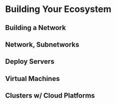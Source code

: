 # Building Your Ecosystem

## Building a Network

## Network, Subnetworks

## Deploy Servers

## Virtual Machines

## Clusters w/ Cloud Platforms
